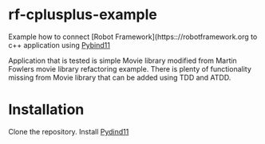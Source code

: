 # rf-cplusplus-example
Example how to connect [Robot Framework](https:://robotframework.org to c++ application using [Pybind11](https://pybind11.readthedocs.io/en/stable/)

Application that is tested is simple Movie library modified from Martin Fowlers movie library refactoring example. There is plenty of functionality missing from Movie library that can be added using TDD and ATDD.

# Installation
Clone the repository. 
Install [Pydind11](https://pybind11.readthedocs.io/en/stable/installing.html)
